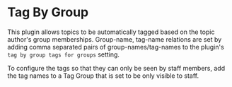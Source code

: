 # Tag By Group

This plugin allows topics to be automatically tagged based on the topic author's group memberships. Group-name, tag-name
relations are set by adding comma separated pairs of group-names/tag-names to the plugin's `tag by group tags for groups` setting.

To configure the tags so that they can only be seen by staff members, add the tag names to a Tag Group that is set to be only visible to staff.
